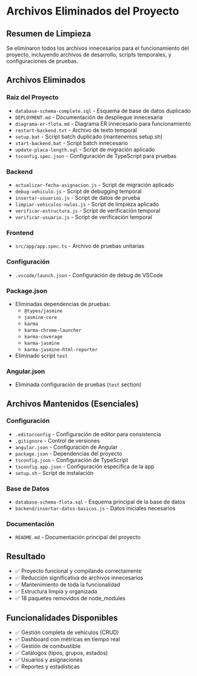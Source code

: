 # Archivos Eliminados del Proyecto

## Resumen de Limpieza
Se eliminaron todos los archivos innecesarios para el funcionamiento del proyecto, incluyendo archivos de desarrollo, scripts temporales, y configuraciones de pruebas.

## Archivos Eliminados

### Raíz del Proyecto
- `database-schema-complete.sql` - Esquema de base de datos duplicado
- `DEPLOYMENT.md` - Documentación de despliegue innecesaria
- `diagrama-er-flota.md` - Diagrama ER innecesario para funcionamiento
- `restart-backend.txt` - Archivo de texto temporal
- `setup.bat` - Script batch duplicado (mantenemos setup.sh)
- `start-backend.bat` - Script batch innecesario
- `update-placa-length.sql` - Script de migración aplicado
- `tsconfig.spec.json` - Configuración de TypeScript para pruebas

### Backend
- `actualizar-fecha-asignacion.js` - Script de migración aplicado
- `debug-vehiculo.js` - Script de debugging temporal
- `insertar-usuarios.js` - Script de datos de prueba
- `limpiar-vehiculos-nulos.js` - Script de limpieza aplicado
- `verificar-estructura.js` - Script de verificación temporal
- `verificar-usuario.js` - Script de verificación temporal

### Frontend
- `src/app/app.spec.ts` - Archivo de pruebas unitarias

### Configuración
- `.vscode/launch.json` - Configuración de debug de VSCode

### Package.json
- Eliminadas dependencias de pruebas:
  - `@types/jasmine`
  - `jasmine-core`
  - `karma`
  - `karma-chrome-launcher`
  - `karma-coverage`
  - `karma-jasmine`
  - `karma-jasmine-html-reporter`
- Eliminado script `test`

### Angular.json
- Eliminada configuración de pruebas (`test` section)

## Archivos Mantenidos (Esenciales)

### Configuración
- `.editorconfig` - Configuración de editor para consistencia
- `.gitignore` - Control de versiones
- `angular.json` - Configuración de Angular
- `package.json` - Dependencias del proyecto
- `tsconfig.json` - Configuración de TypeScript
- `tsconfig.app.json` - Configuración específica de la app
- `setup.sh` - Script de instalación

### Base de Datos
- `database-schema-flota.sql` - Esquema principal de la base de datos
- `backend/insertar-datos-basicos.js` - Datos iniciales necesarios

### Documentación
- `README.md` - Documentación principal del proyecto

## Resultado
- ✅ Proyecto funcional y compilando correctamente
- ✅ Reducción significativa de archivos innecesarios
- ✅ Mantenimiento de toda la funcionalidad
- ✅ Estructura limpia y organizada
- ✅ 18 paquetes removidos de node_modules

## Funcionalidades Disponibles
- ✅ Gestión completa de vehículos (CRUD)
- ✅ Dashboard con métricas en tiempo real
- ✅ Gestión de combustible
- ✅ Catálogos (tipos, grupos, estados)
- ✅ Usuarios y asignaciones
- ✅ Reportes y estadísticas
